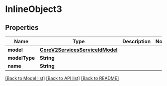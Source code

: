 # InlineObject3

## Properties
Name | Type | Description | Notes
------------ | ------------- | ------------- | -------------
**model** | [**CoreV2ServicesServiceIdModel**](CoreV2ServicesServiceIdModel.md) |  | 
**modelType** | **String** |  | 
**name** | **String** |  | 

[[Back to Model list]](../README.md#documentation-for-models) [[Back to API list]](../README.md#documentation-for-api-endpoints) [[Back to README]](../README.md)


